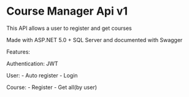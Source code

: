 # Course Manager Api v1

This API allows a user to register and get courses

Made with ASP.NET 5.0 + SQL Server and documented with Swagger


Features:

  Authentication: JWT
  
  User:
    - Auto register 
    - Login 
  
  Course:
    - Register
    - Get all(by user)
    
    

